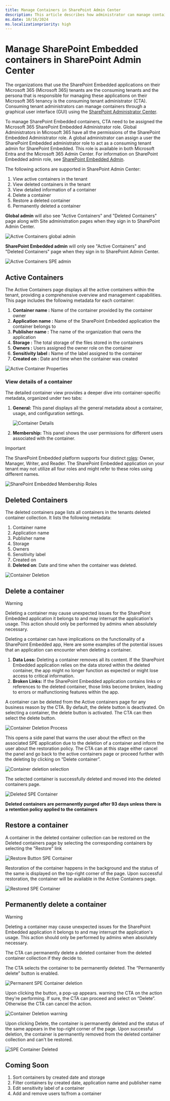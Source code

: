 ```yaml
---
title: Manage Containers in SharePoint Admin Center
description: This article describes how administrator can manage containers in SPAC.
ms.date: 10/16/2024
ms.localizationpriority: high
---
```

# Manage SharePoint Embedded containers in SharePoint Admin Center

The organizations that use the SharePoint Embedded applications on their Microsoft 365 (Microsoft 365) tenants are the consuming tenants and the persona that is responsible for managing these applications on their Microsoft 365 tenancy is the consuming tenant administrator (CTA). Consuming tenant administrators can manage containers through a graphical user interface (GUI) using the [SharePoint Administrator Center](https://go.microsoft.com/fwlink/?linkid=2185219).

To manage SharePoint Embedded containers, CTA need to be assigned the Microsoft 365 SharePoint Embedded Administrator role. Global Administrators in Microsoft 365 have all the permissions of the SharePoint Embedded Administrator role.  A global administrator can assign a user the SharePoint Embedded administrator role to act as a consuming tenant admin for SharePoint Embedded. This role is available in both Microsoft Entra and the Microsoft 365 Admin Center.
For information on SharePoint Embedded admin role, see [SharePoint Embedded Admin](../adminrole.md).

The following actions are supported in SharePoint Admin Center:

1. View active containers in the tenant
1. View deleted containers in the tenant
1. View detailed information of a container
1. Delete a container
1. Restore a deleted container
1. Permanently deleted a container

**Global admin** will also see "Active Containers" and "Deleted Containers" page along with Site administration pages when they sign in to SharePoint Admin Center.

![Active Containers global admin](../../../images/ctaux1.png)

**SharePoint Embedded admin** will only see "Active Containers" and "Deleted Containers" page when they sign in to SharePoint Admin Center.

![Active Containers SPE admin](../../../images/ctaux2.png)

## Active Containers

The Active Containers page displays all the active containers within the tenant, providing a comprehensive overview and management capabilities. This page includes the following metadata for each container:

1. **Container name :** Name of the container provided by the container owner
1. **Application name :** Name of the SharePoint Embedded application the container belongs to
1. **Publisher name :** The name of the organization that owns the application
1. **Storage :** The total storage of the files stored in the containers
1. **Owners :** Users assigned the owner role on the container
1. **Sensitivity label :** Name of the label assigned to the container
1. **Created on :** Date and time when the container was created

![Active Container Properties](../../../images/ctaux3.png)

### View details of a container

The detailed container view provides a deeper dive into container-specific metadata, organized under two tabs:

1. **General:** This panel displays all the general metadata about a container, usage, and configuration settings.

    ![Container Details](../../../images/ctaux4.png)

1. **Membership:** This panel shows the user permissions for different users associated with the container.

> [!IMPORTANT]
> The SharePoint Embedded platform supports four distinct [roles](../../app-concepts/sharing-and-perm.md): Owner, Manager, Writer, and Reader. The SharePoint Embedded application on your tenant may not utilize all four roles and might refer to these roles using different names.
>

![SharePoint Embedded Membership Roles](../../../images/ctaux5.png)

## Deleted Containers

The deleted containers page lists all containers in the tenants deleted container collection. It lists the following metadata:

1. Container name
1. Application name
1. Publisher name
1. Storage
1. Owners
1. Sensitivity label
1. Created on
1. **Deleted on**: Date and time when the container was deleted.

![Container Deletion](../../../images/ctaux6.png)

## Delete a container

> [!WARNING]
>
> Deleting a container may cause unexpected issues for the SharePoint Embedded application it belongs to and may interrupt the application's usage. This action should only be performed by admins when absolutely necessary.

Deleting a container can have implications on the functionality of a SharePoint Embedded app, Here are some examples of the potential issues that an application can encounter when deleting a container.

1. **Data Loss:** Deleting a container removes all its content. If the SharePoint Embedded application relies on the data stored within the deleted container, the app might no longer function as expected or might lose access to critical information.
1. **Broken Links:** If the SharePoint Embedded application contains links or references to the deleted container, those links become broken, leading to errors or malfunctioning features within the app.

A container can be deleted from the Active containers page for any business reason by the CTA. By default, the delete button is deactivated. On selecting a container, the delete button is activated. The CTA can then select the delete button.

![Container Deletion Process](../../../images/ctaux7.png)

This opens a side panel that warns the user about the effect on the associated SPE application due to the deletion of a container and inform the user about the restoration policy. The CTA can at this stage either cancel the panel and go back to the active containers page or proceed further with the deleting by clicking on “Delete container”.

![Container deletion selection](../../../images/ctaux8.png)

The selected container is successfully deleted and moved into the deleted containers page.

![Deleted SPE Container](../../../images/ctaux9.png)

**Deleted containers are permanently purged after 93 days unless there is a retention policy applied to the containers**

## Restore a container

A container in the deleted container collection can be restored on the Deleted containers page by selecting the corresponding containers by selecting the "Restore" link

![Restore Button SPE Container](../../../images/ctaux10.png)

Restoration of the container happens in the background and the status of the same is displayed on the top-right corner of the page. Upon successful restoration, the container will be available in the Active Containers page.

![Restored SPE Container](../../../images/ctaux11.png)

## Permanently delete a container

> [!WARNING]
>
> Deleting a container may cause unexpected issues for the SharePoint Embedded application it belongs to and may interrupt the application's usage. This action should only be performed by admins when absolutely necessary.

The CTA can permanently delete a deleted container from the deleted container collection if they decide to.

The CTA selects the container to be permanently deleted. The “Permanently delete” button is enabled.

![Permanent SPE Container deletion](../../../images/ctaux12.png)

Upon clicking the button, a pop-up appears. warning the CTA on the action they're performing. If sure, the CTA can proceed and select on “Delete”. Otherwise the CTA can cancel the action.

![Container Deletion warning](../../../images/ctaux13.png)

Upon clicking Delete, the container is permanently deleted and the status of the same appears in the top-right corner of the page. Upon successful deletion, the container is permanently removed from the deleted container collection and can't be restored.

![SPE Container Deleted](../../../images/ctaux15-n.png)

## Coming Soon

1. Sort containers by created date and storage
1. Filter containers by created date, application name and publisher name
1. Edit sensitivity label of a container
1. Add and remove users to/from a container
